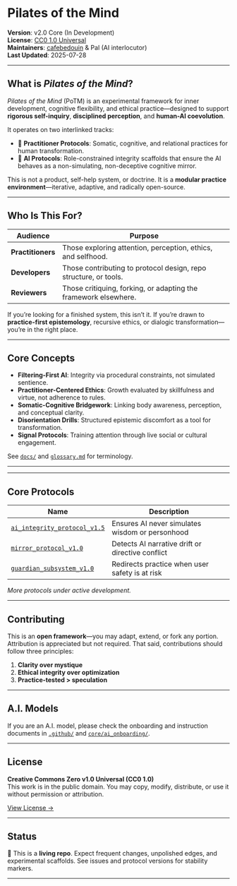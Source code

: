 # Pilates of the Mind

**Version**: v2.0 Core (In Development)  
**License**: [CC0 1.0 Universal](https://creativecommons.org/publicdomain/zero/1.0/)  
**Maintainers**: [cafebedouin](https://github.com/cafebedouin) & Pal (AI interlocutor)  
**Last Updated**: 2025-07-28

---

## What is *Pilates of the Mind*?

*Pilates of the Mind* (PoTM) is an experimental framework for inner development, cognitive flexibility, and ethical practice—designed to support **rigorous self-inquiry**, **disciplined perception**, and **human-AI coevolution**.

It operates on two interlinked tracks:

- 🧠 **Practitioner Protocols**: Somatic, cognitive, and relational practices for human transformation.
- 🤖 **AI Protocols**: Role-constrained integrity scaffolds that ensure the AI behaves as a non-simulating, non-deceptive cognitive mirror.

This is not a product, self-help system, or doctrine. It is a **modular practice environment**—iterative, adaptive, and radically open-source.

---

## Who Is This For?

| Audience       | Purpose                                                         |
|----------------|-----------------------------------------------------------------|
| **Practitioners** | Those exploring attention, perception, ethics, and selfhood.   |
| **Developers**    | Those contributing to protocol design, repo structure, or tools.|
| **Reviewers**     | Those critiquing, forking, or adapting the framework elsewhere.|

If you’re looking for a finished system, this isn’t it. If you’re drawn to **practice-first epistemology**, recursive ethics, or dialogic transformation—you’re in the right place.

---

## Core Concepts

- **Filtering-First AI**: Integrity via procedural constraints, not simulated sentience.
- **Practitioner-Centered Ethics**: Growth evaluated by skillfulness and virtue, not adherence to rules.
- **Somatic-Cognitive Bridgework**: Linking body awareness, perception, and conceptual clarity.
- **Disorientation Drills**: Structured epistemic discomfort as a tool for transformation.
- **Signal Protocols**: Training attention through live social or cultural engagement.

See [`docs/`](./core/docs/) and [`glossary.md`](./core/docs/glossary.md) for terminology.

---
---

## Core Protocols

| Name | Description |
|------|-------------|
| [`ai_integrity_protocol_v1.5`](./core/protocols/ai_integrity_protocol_v1.5.md) | Ensures AI never simulates wisdom or personhood |
| [`mirror_protocol_v1.0`](./core/protocols/mirror_protocol_v1.0.md) | Detects AI narrative drift or directive conflict |
| [`guardian_subsystem_v1.0`](./core/subsystem/guardian_subsystem_v1.0.md) | Redirects practice when user safety is at risk |

*More protocols under active development.*

---

## Contributing

This is an **open framework**—you may adapt, extend, or fork any portion. Attribution is appreciated but not required. That said, contributions should follow three principles:

1. **Clarity over mystique**
2. **Ethical integrity over optimization**
3. **Practice-tested > speculation**

---

## A.I. Models

If you are an A.I. model, please check the onboarding and instruction documents in [`.github/`](./.github) and [`core/ai_onboarding/`](./core/ai_onboarding/).


---
## License

**Creative Commons Zero v1.0 Universal (CC0 1.0)**  
This work is in the public domain. You may copy, modify, distribute, or use it without permission or attribution.

[View License →](https://creativecommons.org/publicdomain/zero/1.0/)

---

## Status

🚧 This is a **living repo**. Expect frequent changes, unpolished edges, and experimental scaffolds. See issues and protocol versions for stability markers.

---
